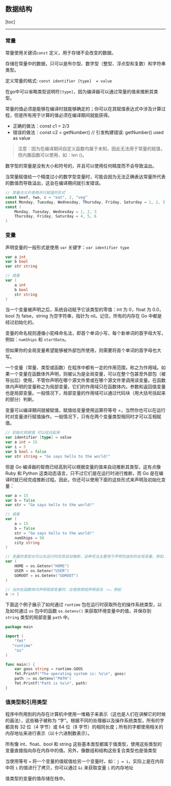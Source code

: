 ## 数据结构

[toc]

---

### 常量

常量使用关键词`const` 定义，用于存储不会改变的数据。

存储在常量中的数据，只可以是布尔型、数字型（整型、浮点型和复数）和字符串类型。

定义常量的格式: `const identifier [type]  = value`

在go中可以省略类型说明符`[type]`，因为编译器可以通过常量的值来推断其类型。

常量的值必须是能够在编译时就能够确定的；你可以在其赋值表达式中涉及计算过程，但是所有用于计算的值必须在编译期间就能获得。

- 正确的做法：const c1 = 2/3
- 错误的做法：const c2 = getNumber() // 引发构建错误: getNumber() used as value

> 注意：因为在编译期间自定义函数均属于未知，因此无法用于常量的赋值，但内置函数可以使用，如：len ()。

数字型的常量是没有大小和符号的，并且可以使用任何精度而不会导致溢出。

当常量赋值给一个精度过小的数字型变量时，可能会因为无法正确表达常量所代表的数值而导致溢出，这会在编译期间就引发错误。

```go
// 常量也允许使用并行赋值的形式
const beef, two, c = "eat", 2, "veg"
const Monday, Tuesday, Wednesday, Thursday, Friday, Saturday = 1, 2, 3, 4, 5, 6
const (
    Monday, Tuesday, Wednesday = 1, 2, 3
    Thursday, Friday, Saturday = 4, 5, 6
)
```

### 变量

声明变量的一般形式是使用 `var` 关键字：`var identifier type`

```go
var a int
var b bool
var str string

// 或者
var (
    a int
    b bool
    str string
)
```

当一个变量被声明之后，系统自动赋予它该类型的零值：int 为 0，float 为 0.0，bool 为 false，string 为空字符串，指针为 nil。记住，所有的内存在 Go 中都是经过初始化的。

变量的命名规则遵循小驼峰命名法，即首个单词小写，每个新单词的首字母大写，例如：`numShips` 和 `startDate`。

但如果你的全局变量希望能够被外部包所使用，则需要将首个单词的首字母也大写。

一个变量（常量、类型或函数）在程序中都有一定的作用范围，称之为作用域。如果一个变量在函数体外声明，则被认为是全局变量，可以在整个包甚至外部包（被导出后）使用，不管你声明在哪个源文件里或在哪个源文件里调用该变量。在函数体内声明的变量称之为局部变量，它们的作用域只在函数体内，参数和返回值变量也是局部变量。一般情况下，局部变量的作用域可以通过代码块（用大括号括起来的部分）判断。

变量可以编译期间就被赋值，赋值给变量使用运算符等号 =，当然你也可以在运行时对变量进行赋值操作。一般情况下，只有在两个变量类型相同时才可以互相赋值。

```go
// 初始化和赋值 可以组合起来
var identifier [type] = value
var a int = 15
var i = 5
var b bool = false
var str string = "Go says hello to the world!"
```
但是 Go 编译器的智商已经高到可以根据变量的值来自动推断其类型，这有点像 Ruby 和 Python 这类动态语言，只不过它们是在运行时进行推断，而 Go 是在编译时就已经完成推断过程。因此，你还可以使用下面的这些形式来声明及初始化变量：

```go
var a = 15
var b = false
var str = "Go says hello to the world!"

// 或者 
var (
    a = 15
    b = false
    str = "Go says hello to the world!"
    numShips = 50
    city string
)

// 变量的类型也可以在运行时实现自动推断，这种写法主要用于声明包级别的全局变量，例如：
var (
    HOME = os.Getenv("HOME")
    USER = os.Getenv("USER")
    GOROOT = os.Getenv("GOROOT")
)

// 当你在函数体内声明局部变量时，应使用简短声明语法 :=，例如
a := 1
```

下面这个例子展示了如何通过 `runtime` 包在运行时获取所在的操作系统类型，以及如何通过 `os` 包中的函数 `os.Getenv()` 来获取环境变量中的值，并保存到 `string` 类型的局部变量 `path` 中。

```go
package main

import (
    "fmt"
   "runtime"
    "os"
)

func main() {
    var goos string = runtime.GOOS
    fmt.Printf("The operating system is: %s\n", goos)
    path := os.Getenv("PATH")
    fmt.Printf("Path is %s\n", path)
}

```

### 值类型和引用类型

程序中所用到的内存在计算机中使用一堆箱子来表示（这也是人们在讲解它的时候的画法），这些箱子被称为 “字”。根据不同的处理器以及操作系统类型，所有的字都具有 32 位（4 字节）或 64 位（8 字节）的相同长度；所有的字都使用相关的内存地址来进行表示（以十六进制数表示）。

所有像 int、float、bool 和 string 这些基本类型都属于值类型，使用这些类型的变量直接指向存在内存中的值。另外，像数组和结构这些复合类型也是值类型

当使用等号 `=` 将一个变量的值赋值给另一个变量时，如：`j = i`，实际上是在内存中将 `i` 的值进行了拷贝，你可以通过 `&i` 来获取变量 `i` 的内存地址

值类型的变量的值存储在栈中。